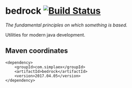 # bedrock [![Build Status](https://travis-ci.org/simplaex/bedrock.svg?branch=master)](https://travis-ci.org/simplaex/bedrock)

*The fundamental principles on which something is based.*

Utilities for modern java development. 

## Maven coordinates

    <dependency>
        <groupId>com.simplaex</groupId>
        <artifactId>bedrock</artifactId>
        <version>2017.04.05</version>
    </dependency>


